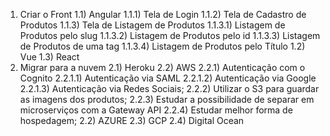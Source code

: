 1. Criar o Front
   1.1) Angular
   1.1.1) Tela de Login
   1.1.2) Tela de Cadastro de Produtos
   1.1.3) Tela de Listagem de Produtos
   1.1.3.1) Listagem de Produtos pelo slug
   1.1.3.2) Listagem de Produtos pelo id
   1.1.3.3) Listagem de Produtos de uma tag
   1.1.3.4) Listagem de Produtos pelo Título
   1.2) Vue
   1.3) React
2. Migrar para a nuvem
   2.1) Heroku
   2.2) AWS
   2.2.1) Autenticação com o Cognito
   2.2.1.1) Autenticação via SAML
   2.2.1.2) Autenticação via Google
   2.2.1.3) Autenticação via Redes Sociais;
   2.2.2) Utilizar o S3 para guardar as imagens dos produtos;
   2.2.3) Estudar a possibilidade de separar em microserviços com a Gateway API
   2.2.4) Estudar melhor forma de hospedagem;
   2.2) AZURE
   2.3) GCP
   2.4) Digital Ocean
